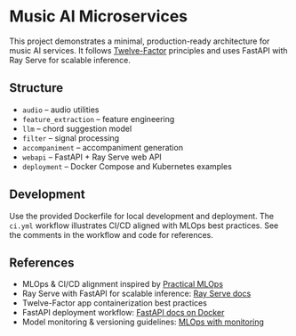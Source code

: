 # Music AI Microservices

This project demonstrates a minimal, production-ready architecture for music AI
services. It follows [Twelve-Factor](https://12factor.net/) principles and uses
FastAPI with Ray Serve for scalable inference.

## Structure
- `audio` – audio utilities
- `feature_extraction` – feature engineering
- `llm` – chord suggestion model
- `filter` – signal processing
- `accompaniment` – accompaniment generation
- `webapi` – FastAPI + Ray Serve web API
- `deployment` – Docker Compose and Kubernetes examples

## Development
Use the provided Dockerfile for local development and deployment. The
`ci.yml` workflow illustrates CI/CD aligned with MLOps best practices. See the
comments in the workflow and code for references.

## References
- MLOps & CI/CD alignment inspired by [Practical MLOps](https://github.com/ai-understanding/practical-mlops)
- Ray Serve with FastAPI for scalable inference: [Ray Serve docs](https://docs.ray.io/en/latest/serve/index.html)
- Twelve-Factor app containerization best practices
- FastAPI deployment workflow: [FastAPI docs on Docker](https://fastapi.tiangolo.com/deployment/docker/)
- Model monitoring & versioning guidelines: [MLOps with monitoring](https://madewithml.com/courses/mlops/monitoring/)
